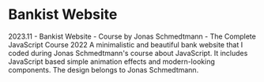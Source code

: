 # Bankist Website
2023.11 - Bankist Website - Course by Jonas Schmedtmann - The Complete JavaScript Course 2022
A minimalistic and beautiful bank website that I coded during Jonas Schmedtmann's course about JavaScript. It includes JavaScript based simple animation effects and modern-looking components. The design belongs to Jonas Schmedtmann.
